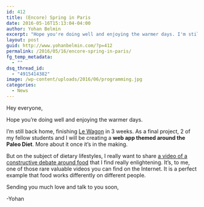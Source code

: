 ```yaml
---
id: 412
title: (Encore) Spring in Paris
date: 2016-05-16T15:13:04-04:00
author: Yohan Belmin
excerpt: "Hope you're doing well and enjoying the warmer days. I'm still back home, finishing Le Wagon in 3 weeks. As a final project, 2 of my fellow students and I will be creating a <strong>web app themed around the Paleo Diet</strong>. More about it once it's in the making."
layout: post
guid: http://www.yohanbelmin.com/?p=412
permalink: /2016/05/16/encore-spring-in-paris/
fg_temp_metadata:
  - ""
dsq_thread_id:
  - "4915414382"
image: /wp-content/uploads/2016/06/programming.jpg
categories:
  - News
---
```

Hey everyone,

Hope you&#8217;re doing well and enjoying the warmer days.

I&#8217;m still back home, finishing <a href="https://www.lewagon.com/" target="_blank">Le Wagon</a> in 3 weeks. As a final project, 2 of my fellow students and I will be creating a **web app themed around the Paleo Diet**. More about it once it&#8217;s in the making.

But on the subject of dietary lifestyles, I really want to share <a href="https://www.youtube.com/watch?v=nadkmy4nE_c" target="_blank">a video of a constructive debate around food</a> that I find really enlightening. It&#8217;s, to me, one of those rare valuable videos you can find on the Internet. It is a perfect example that food works differently on different people.

Sending you much love and talk to you soon,

-Yohan